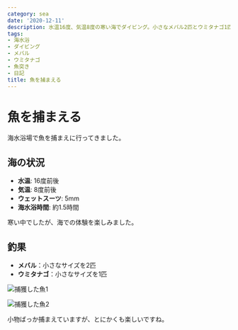 ```yaml
---
category: sea
date: '2020-12-11'
description: 水温16度、気温8度の寒い海でダイビング。小さなメバル2匹とウミタナゴ1匹を捕獲。約1.5時間の海水浴体験。
tags:
- 海水浴
- ダイビング
- メバル
- ウミタナゴ
- 魚突き
- 日記
title: 魚を捕まえる
---
```


# 魚を捕まえる

海水浴場で魚を捕まえに行ってきました。

## 海の状況
- **水温**: 16度前後
- **気温**: 8度前後
- **ウェットスーツ**: 5mm
- **海水浴時間**: 約1.5時間

寒い中でしたが、海での体験を楽しみました。

## 釣果
- **メバル**：小さなサイズを2匹
- **ウミタナゴ**：小さなサイズを1匹

![捕獲した魚1](../images/pc100020_original.jpg)

![捕獲した魚2](../images/img_0184.jpg)

小物ばっか捕まえていますが、とにかくも楽しいですね。